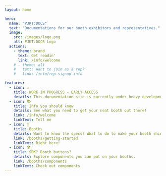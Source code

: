 ```yaml
---
layout: home

hero:
  name: "PJKT:DOCS"
  text: "Documentations for our booth exhibitors and representatives."
  image:
    src: /images/logo.png
    alt: PJKT:DOCS Logo
  actions:
    - theme: brand
      text: Get readin'
      link: /info/welcome
    # - theme: alt
    #   text: Want to join as a rep?
    #   link: /info/rep-signup-info

features:
  - icon: ⚠️
    title: WORK IN PROGRESS - EARLY ACCESS
    details: This documentation site is currently under heavy development. Pages may be incomplete, links might not work, and content will change frequently. Please bear with us as we build this resource. If you find any issues, let us know!
  - icon: 📚
    title: Info you should know
    details: See what you need to get your neat booth out there!
    link: /info/welcome
    linkText: Tell me
  - icon: 🎪
    title: Booths
    details: Want to know the specs? What to do to make your booth shine?
    link: /booths/getting-started
    linkText: Right here!
  - icon: 🛠️
    title: SDK? Booth buttons?
    details: Explore components you can put on your booths.
    link: /booths/components
    linkText: Check out components
---
```

